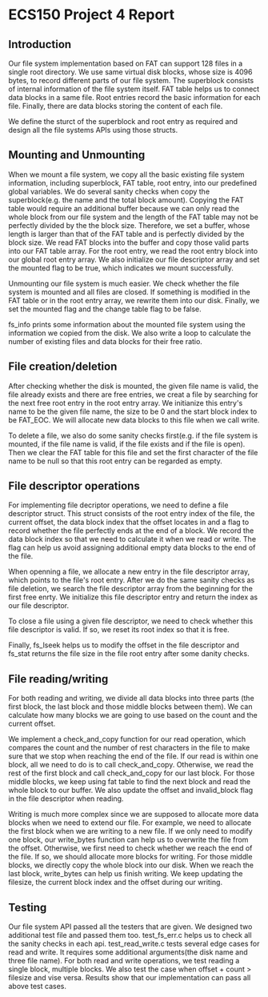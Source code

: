
# ECS150 Project 4 Report

## Introduction

Our file system implementation based on FAT can support 128 files in a single
root directory. We use same virtual disk blocks, whose size is 4096 bytes, to 
record different parts of our file system. The superblock consists of internal
information of the file system itself. FAT table helps us to connect data 
blocks in a same file. Root entries record the basic information for each file.
Finally, there are data blocks storing the content of each file.

We define the sturct of the superblock and root entry as required and design 
all the file systems APIs using those structs.

## Mounting and Unmounting

When we mount a file system, we copy all the basic existing file system 
information, including superblock, FAT table, root entry, into our predefined 
global variables. We do several sanity checks when copy the superblock(e.g. the
name and the total block amount). Copying the FAT table would require an 
additional buffer because we can only read the whole block from our file system
and the length of the FAT table may not be perfectly divided by the the block
size. Therefore, we set a buffer, whose length is larger than that of the FAT
table and is perfectly divided by the block size. We read FAT blocks into the 
buffer and copy those valid parts into our FAT table array. For the root entry,
we read the root entry block into our global root entry array. We also 
initialize our file descriptor array and set the mounted flag to be true, which
indicates we mount successfully.

Unmounting our file system is much easier. We check whether the file system is 
mounted and all files are closed. If something is modified in the FAT table or
in the root entry array, we rewrite them into our disk. Finally, we set the 
mounted flag and the change table flag to be false.

fs_info prints some information about the mounted file system using the 
information we copied from the disk. We also write a loop to calculate the 
number of existing files and data blocks for their free ratio.

## File creation/deletion

After checking whether the disk is mounted, the given file name is valid, 
the file already exists and there are free entries, we creat a file by 
searching for the next free root entry in the root entry array. We initianize 
this entry's name to be the given file name, the size to be 0 and the start
block index to be FAT_EOC. We will allocate new data blocks to this file when
we call write.

To delete a file, we also do some sanity checks first(e.g. if the file system
is mounted, if the file name is valid, if the file exists and if the file is 
open). Then we clear the FAT table for this file and set the first character 
of the file name to be null so that this root entry can be regarded as empty.

## File descriptor operations

For implementing file decriptor operations, we need to define a file descriptor
struct. This struct consists of the root entry index of the file, the current 
offset, the data block index that the offset locates in and a flag to record 
whether the file perfectly ends at the end of a block. We record the data 
block index so that we need to calculate it when we read or write. The flag can 
help us avoid assigning additional empty data blocks to the end of the file.

When openning a file, we allocate a new entry in the file descriptor array, 
which points to the file's root entry. After we do the same sanity checks as 
file deletion, we search the file descriptor array from the beginning for the
first free enrty. We initialize this file descriptor entry and return the index
as our file descriptor.

To close a file using a given file descriptor, we need to check whether this 
file descriptor is valid. If so, we reset its root index so that it is free.

Finally, fs_lseek helps us to modify the offset in the file descriptor and 
fs_stat returns the file size in the file root entry after some danity checks.

## File reading/writing

For both reading and writing, we divide all data blocks into three parts (the 
first block, the last block and those middle blocks between them). We can
calculate how many blocks we are going to use based on the count and the 
current offset.

We implement a check_and_copy function for our read operation, which compares
the count and the number of rest characters in the file to make sure that we
stop when reaching the end of the file. If our read is within one block, all
we need to do is to call check_and_copy. Otherwise, we read the rest of the 
first block and call check_and_copy for our last block. For those middle 
blocks, we keep using fat table to find the next block and read the whole block
to our buffer. We also update the offset and invalid_block flag in the file 
descriptor when reading.

Writing is much more complex since we are supposed to allocate more data blocks
when we need to extend our file. For example, we need to allocate the first 
block when we are writing to a new file. If we only need to modify one block, 
our write_bytes function can help us to overwrite the file from the offset. 
Otherwise, we first need to check whether we reach the end of the file. If so, 
we should allocate more blocks for writing. For those middle blocks, we 
directly copy the whole block into our disk. When we reach the last block, 
write_bytes can help us finish writing. We keep updating the filesize, the 
current block index and the offset during our writing.

## Testing 

Our file system API passed all the testers that are given. We designed two 
additional test file and passed them too. test_fs_err.c helps us to check all 
the sanity checks in each api. test_read_write.c tests several edge cases for 
read and write. It requires some additional arguments(the disk name and three 
file name). For both read and write operations, we test reading a single block,
multiple blocks. We also test the case when offset + count > filesize and vise
versa. Results show that our implementation can pass all above test cases.

 
